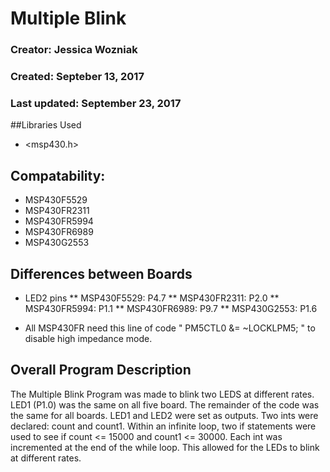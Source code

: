 # Multiple Blink
### Creator: Jessica Wozniak
### Created: Septeber 13, 2017
### Last updated: September 23, 2017

##Libraries Used
* <msp430.h>

## Compatability:
* MSP430F5529
* MSP430FR2311
* MSP430FR5994
* MSP430FR6989
* MSP430G2553

## Differences between Boards
* LED2 pins
** MSP430F5529: P4.7 
** MSP430FR2311: P2.0
** MSP430FR5994: P1.1
** MSP430FR6989: P9.7
** MSP430G2553: P1.6

* All MSP430FR need this line of code " PM5CTL0 &= ~LOCKLPM5; " to disable high impedance mode.

## Overall Program Description
The Multiple Blink Program was made to blink two LEDS at different rates. LED1 (P1.0) was the same on all five board. The remainder of the code was the same for all boards. LED1 and LED2 were set as outputs. Two ints were declared: count and count1. Within an infinite loop, two if statements were used to see if count <= 15000 and count1 <= 30000. Each int was incremented at the end of the while loop. This allowed for the LEDs to blink at different rates.
